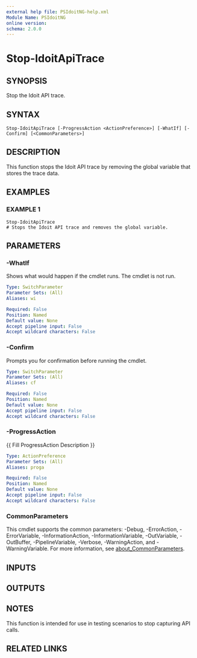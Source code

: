 ```yaml
---
external help file: PSIdoitNG-help.xml
Module Name: PSIdoitNG
online version:
schema: 2.0.0
---
```


# Stop-IdoitApiTrace

## SYNOPSIS
Stop the Idoit API trace.

## SYNTAX

```
Stop-IdoitApiTrace [-ProgressAction <ActionPreference>] [-WhatIf] [-Confirm] [<CommonParameters>]
```

## DESCRIPTION
This function stops the Idoit API trace by removing the global variable that stores the trace data.

## EXAMPLES

### EXAMPLE 1
```
Stop-IdoitApiTrace
# Stops the Idoit API trace and removes the global variable.
```

## PARAMETERS

### -WhatIf
Shows what would happen if the cmdlet runs.
The cmdlet is not run.

```yaml
Type: SwitchParameter
Parameter Sets: (All)
Aliases: wi

Required: False
Position: Named
Default value: None
Accept pipeline input: False
Accept wildcard characters: False
```

### -Confirm
Prompts you for confirmation before running the cmdlet.

```yaml
Type: SwitchParameter
Parameter Sets: (All)
Aliases: cf

Required: False
Position: Named
Default value: None
Accept pipeline input: False
Accept wildcard characters: False
```

### -ProgressAction
{{ Fill ProgressAction Description }}

```yaml
Type: ActionPreference
Parameter Sets: (All)
Aliases: proga

Required: False
Position: Named
Default value: None
Accept pipeline input: False
Accept wildcard characters: False
```

### CommonParameters
This cmdlet supports the common parameters: -Debug, -ErrorAction, -ErrorVariable, -InformationAction, -InformationVariable, -OutVariable, -OutBuffer, -PipelineVariable, -Verbose, -WarningAction, and -WarningVariable. For more information, see [about_CommonParameters](http://go.microsoft.com/fwlink/?LinkID=113216).

## INPUTS

## OUTPUTS

## NOTES
This function is intended for use in testing scenarios to stop capturing API calls.

## RELATED LINKS
